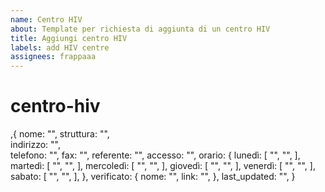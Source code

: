 ```yaml
---
name: Centro HIV
about: Template per richiesta di aggiunta di un centro HIV
title: Aggiungi centro HIV
labels: add HIV centre
assignees: frappaaa
---
```


# centro-hiv

,{ nome: "",  struttura: "",   
indirizzo: "",   
telefono: "",  fax: "",  referente: "",  accesso: "",  orario: { lunedì: \[ "",  "",  \], martedì: \[ "", "", \], mercoledì: \[ "", "", \], giovedì: \[ "", "", \], venerdì: \[ "", "", \], sabato: \[ "", "", \], }, verificato: { nome: "",  link: "", }, last\_updated: "",  }

